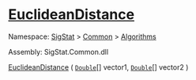 # [EuclideanDistance](./DtwPy-100664153.md)

Namespace: [SigStat]() > [Common](./../../README.md) > [Algorithms](./../README.md)

Assembly: SigStat.Common.dll

[EuclideanDistance](./DtwPy-100664153.md) ( [`Double`](https://docs.microsoft.com/en-us/dotnet/api/System.Double)[] vector1, [`Double`](https://docs.microsoft.com/en-us/dotnet/api/System.Double)[] vector2 )
